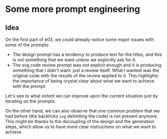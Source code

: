 # Some more prompt engineering

## Idea

On the first part of e03, we could already notice some major issues with some of the prompts:

- The design prompt has a tendency to produce text for the titles, and this is not something that we want unless we explicitly ask for it.
- The svg code review prompt was not explicit enough and it is producing something that I didn't want: just a review itself. What I wanted was the original code with the results of the review applied to it. This highlights the importance of being crystal clear about what we want to achieve with the prompt.

Let's see to what extent we can improve upon the current situation just by iterating on the prompts.

On the other hand, we can also observe that one common problem that we had before (the backticks ```svg``` delimiting the code) is not present anymore. This might be thanks to the decoupling of the design and the generation steps, which allow us to have more clear instructions on what we want to achieve.
